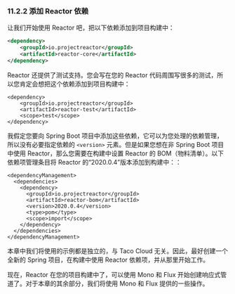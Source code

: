 ### 11.2.2 添加 Reactor 依赖

让我们开始使用 Reactor 吧，把以下依赖添加到项目构建中：

```xml
<dependency>
    <groupId>io.projectreactor</groupId>
    <artifactId>reactor-core</artifactId>
</dependency>
```

Reactor 还提供了测试支持。您会写在您的 Reactor 代码周围写很多的测试，所以您肯定会想把这个依赖添加到项目构建中：

```markup
<dependency>
    <groupId>io.projectreactor</groupId>
    <artifactId>reactor-test</artifactId>
    <scope>test</scope>
</dependency>
```

我假定您要向 Spring Boot 项目中添加这些依赖，它可以为您处理的依赖管理，所以没有必要指定依赖的 `<version>` 元素。但是如果您想在非 Spring Boot 项目中使用 Reactor，那么您需要在构建中设置 Reactor 的 BOM（物料清单）。以下依赖项管理条目将 Reactor 的“2020.0.4”版本添加到构建中：：

```markup
<dependencyManagement>
  <dependencies>
    <dependency>
      <groupId>io.projectreactor</groupId>
      <artifactId>reactor-bom</artifactId>
      <version>2020.0.4</version>
      <type>pom</type>
      <scope>import</scope>
    </dependency>
  </dependencies>
</dependencyManagement>
```
本章中我们将使用的示例都是独立的，与 Taco Cloud 无关。因此，最好创建一个全新的 Spring 项目，在构建中使用 Reactor 依赖项，并从那里开始工作。

现在，Reactor 在您的项目构建中了，可以使用 Mono 和 Flux 开始创建响应式管道了。对于本章的其余部分，我们将使用 Mono 和 Flux 提供的一些操作。


